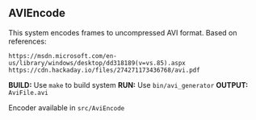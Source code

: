 ## AVIEncode

This system encodes frames to uncompressed AVI format. Based on references:
```
https://msdn.microsoft.com/en-us/library/windows/desktop/dd318189(v=vs.85).aspx
https://cdn.hackaday.io/files/274271173436768/avi.pdf
```
**BUILD:** Use `make` to build system
**RUN:** Use `bin/avi_generator`
**OUTPUT:** `AviFile.avi`

Encoder available in `src/AviEncode`
